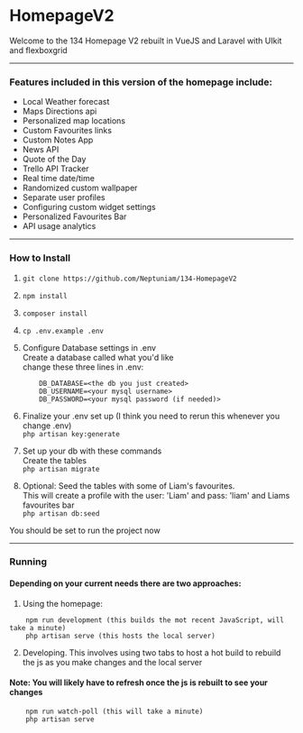 # HomepageV2
Welcome to the 134 Homepage V2 rebuilt in VueJS and Laravel with UIkit and flexboxgrid

------

### Features included in this version of the homepage include:
* Local Weather forecast
* Maps Directions api
* Personalized map locations
* Custom Favourites links
* Custom Notes App
* News API
* Quote of the Day
* Trello API Tracker
* Real time date/time
* Randomized custom wallpaper
* Separate user profiles
* Configuring custom widget settings
* Personalized Favourites Bar
* API usage analytics

------

### How to Install
1. ```git clone https://github.com/Neptuniam/134-HomepageV2```
2. ```npm install```
3. ```composer install```
4. ```cp .env.example .env```

5. Configure Database settings in .env  <br/>
    Create a database called what you'd like    <br/>
    change these three lines in .env:   <br/>
    ```
        DB_DATABASE=<the db you just created>
        DB_USERNAME=<your mysql username>
        DB_PASSWORD=<your mysql password (if needed)>
    ```

6. Finalize your .env set up (I think you need to rerun this whenever you change .env)  <br/>
    ```php artisan key:generate```

7. Set up your db with these commands   <br/>
    Create the tables   <br/>
        ```php artisan migrate```

8. Optional: Seed the tables with some of Liam's favourites. <br/>
    This will create a profile with the user: 'Liam' and pass: 'liam' and Liams favourites bar  <br/>
        ```php artisan db:seed```

You should be set to run the project now

------

### Running
#### Depending on your current needs there are two approaches:

1. Using the homepage:
```
    npm run development (this builds the mot recent JavaScript, will take a minute)
    php artisan serve (this hosts the local server)
```

2. Developing. This involves using two tabs to host a hot build to rebuild the js as you make changes and the local server
#### Note: You will likely have to refresh once the js is rebuilt to see your changes
```
    npm run watch-poll (this will take a minute)
    php artisan serve
```
